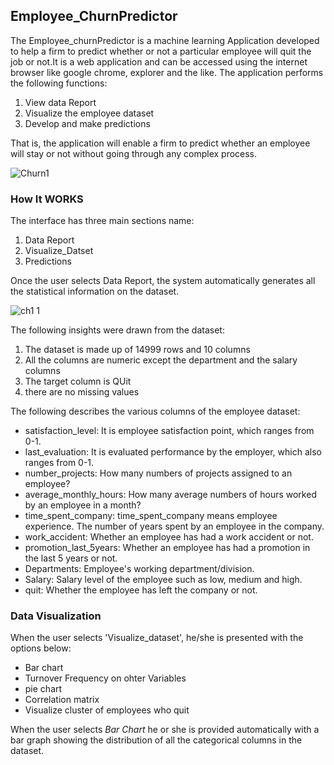 ## Employee_ChurnPredictor
The Employee_churnPredictor is a machine learning Application developed to help a firm to predict whether or not a particular employee will quit the job or not.It is a web application and can be accessed using the internet browser like  google chrome, explorer and the like. The application performs the following functions:
1. View data Report
2. Visualize the employee dataset
3. Develop and make predictions

That is, the application will enable a firm to predict whether an employee will stay or not without going through any complex process.

![Churn1](https://user-images.githubusercontent.com/68768460/93776747-6a868380-fc13-11ea-979a-3054578e5dd0.png)

### How It WORKS
The interface has three main sections name:
1. Data Report
2. Visualize_Datset
3. Predictions

Once the user selects Data Report, the system automatically generates all the statistical information on the dataset.


![ch1 1](https://user-images.githubusercontent.com/68768460/93778754-c6520c00-fc15-11ea-82e1-f62ce81d178f.gif)

The following insights were drawn from the dataset:
1. The dataset is made up of 14999 rows and 10 columns
2. All the columns are numeric except the department and the salary columns
3. The target column is QUit
4. there are no missing values

The following describes the various columns of the employee dataset:
* satisfaction_level: It is employee satisfaction point, which ranges from 0-1.
* last_evaluation: It is evaluated performance by the employer, which also ranges from 0-1.
* number_projects: How many numbers of projects assigned to an employee?
* average_monthly_hours: How many average numbers of hours worked by an employee in a month?
* time_spent_company: time_spent_company means employee experience. The number of years spent by an employee in the company.
* work_accident: Whether an employee has had a work accident or not.
* promotion_last_5years: Whether an employee has had a promotion in the last 5 years or not.
* Departments: Employee's working department/division.
* Salary: Salary level of the employee such as low, medium and high.
* quit: Whether the employee has left the company or not.

### Data Visualization
When the user selects 'Visualize_dataset', he/she is presented with the options below:
* Bar chart
* Turnover Frequency on ohter Variables
* pie chart
* Correlation matrix
* Visualize cluster of employees who quit

When the user selects *Bar Chart* he or she is provided automatically with a bar graph showing the distribution of all the categorical columns in the dataset.

